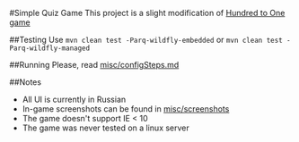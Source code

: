 #Simple Quiz Game
This project is a slight modification of [Hundred to One game](https://bitbucket.org/xartifex/hundred-to-one)

##Testing
Use `mvn clean test -Parq-wildfly-embedded` or `mvn clean test -Parq-wildfly-managed`

##Running
Please, read [misc/configSteps.md](misc/configSteps.md)

##Notes
* All UI is currently in Russian
* In-game screenshots can be found in [misc/screenshots](misc/screenshots)
* The game doesn't support IE < 10
* The game was never tested on a linux server

